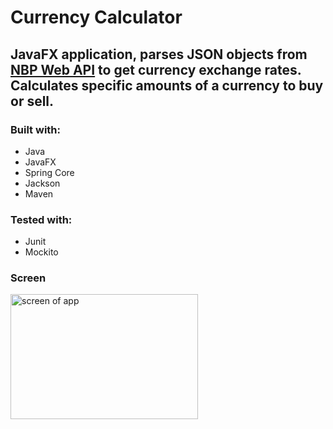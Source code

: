 # Currency Calculator

## JavaFX application, parses JSON objects from <a href src="http://api.nbp.pl/">NBP Web API</a> to get currency exchange rates. Calculates specific amounts of a currency to buy or sell.

### Built with:
* Java
* JavaFX
* Spring Core
* Jackson
* Maven

### Tested with:
* Junit
* Mockito

### Screen
<img src="https://i.imgur.com/K2OlQ0P.png" alt="screen of app" height="200" width="300">